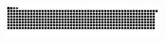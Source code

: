 ![Snake animation](https://github.com/violetatatatatatatata/violetatatatatatatata/blob/output/github-contribution-grid-snake.svg)
